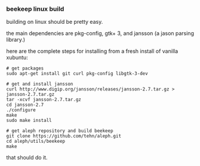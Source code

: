 ### beekeep linux build

building on linux should be pretty easy.

the main dependencies are pkg-config, gtk+ 3, and jansson (a jason parsing library.)

here are the complete steps for installing from a fresh install of vanilla xubuntu:

```
# get packages
sudo apt-get install git curl pkg-config libgtk-3-dev

# get and install jansson
curl http://www.digip.org/jansson/releases/jansson-2.7.tar.gz > jansson-2.7.tar.gz
tar -xcvf jansson-2.7.tar.gz
cd jansson-2.7
./configure
make
sudo make install

# get aleph repository and build beekeep
git clone https://github.com/tehn/aleph.git
cd aleph/utils/beekeep
make

```

that should do it.